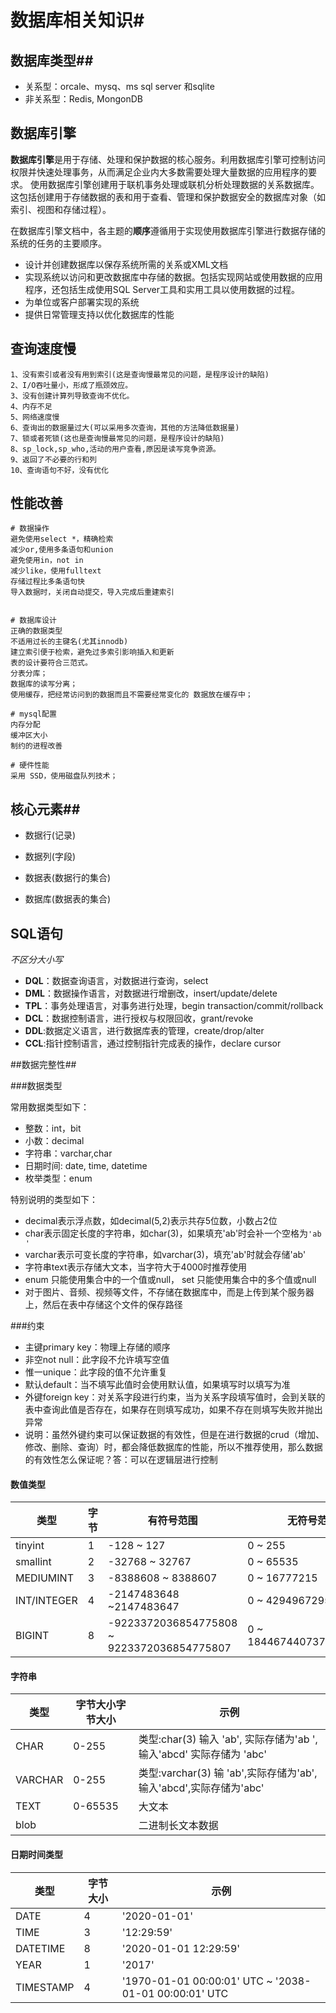 # 数据库相关知识#

## 数据库类型##

* 关系型：orcale、mysq、ms sql server 和sqlite
* 非关系型：Redis, MongonDB


## 数据库引擎

​	**数据库引擎**是用于存储、处理和保护数据的核心服务。利用数据库引擎可控制访问权限并快速处理事务，从而满足企业内大多数需要处理大量数据的应用程序的要求。 使用数据库引擎创建用于联机事务处理或联机分析处理数据的关系数据库。这包括创建用于存储数据的表和用于查看、管理和保护数据安全的数据库对象（如索引、视图和存储过程）。

​	在数据库引擎文档中，各主题的**顺序**遵循用于实现使用数据库引擎进行数据存储的系统的任务的主要顺序。

- 设计并创建数据库以保存系统所需的关系或XML文档
- 实现系统以访问和更改数据库中存储的数据。包括实现网站或使用数据的应用程序，还包括生成使用SQL Server工具和实用工具以使用数据的过程。
- 为单位或客户部署实现的系统
- 提供日常管理支持以优化数据库的性能

## 查询速度慢

```
1、没有索引或者没有用到索引(这是查询慢最常见的问题，是程序设计的缺陷)
2、I/O吞吐量小，形成了瓶颈效应。
3、没有创建计算列导致查询不优化。
4、内存不足
5、网络速度慢
6、查询出的数据量过大(可以采用多次查询，其他的方法降低数据量)
7、锁或者死锁(这也是查询慢最常见的问题，是程序设计的缺陷)
8、sp_lock,sp_who,活动的用户查看,原因是读写竞争资源。
9、返回了不必要的行和列
10、查询语句不好，没有优化
```

## 性能改善

```
# 数据操作
避免使用select *，精确检索
减少or,使用多条语句和union
避免使用in，not in
减少like，使用fulltext
存储过程比多条语句快
导入数据时，关闭自动提交，导入完成后重建索引


# 数据库设计
正确的数据类型
不适用过长的主键名(尤其innodb)
建立索引便于检索，避免过多索引影响插入和更新
表的设计要符合三范式。
分表分库；
数据库的读写分离；
使用缓存，把经常访问到的数据而且不需要经常变化的 数据放在缓存中；

# mysql配置
内存分配
缓冲区大小
制约的进程改善

# 硬件性能
采用 SSD，使用磁盘队列技术；
```
## 核心元素##

* 数据行(记录)

* 数据列(字段)

* 数据表(数据行的集合)

* 数据库(数据表的集合)

## SQL语句 ##

*不区分大小写*

* **DQL**：数据查询语言，对数据进行查询，select
* **DML**：数据操作语言，对数据进行增删改，insert/update/delete
* **TPL**：事务处理语言，对事务进行处理，begin transaction/commit/rollback
* **DCL**：数据控制语言，进行授权与权限回收，grant/revoke
* **DDL**:数据定义语言，进行数据库表的管理，create/drop/alter
* **CCL**:指针控制语言，通过控制指针完成表的操作，declare cursor


##数据完整性##

###数据类型

常用数据类型如下：

- 整数：int，bit
- 小数：decimal
- 字符串：varchar,char
- 日期时间: date, time, datetime
- 枚举类型：enum

特别说明的类型如下：

- decimal表示浮点数，如decimal(5,2)表示共存5位数，小数占2位
- char表示固定长度的字符串，如char(3)，如果填充'ab'时会补一个空格为`'ab '`
- varchar表示可变长度的字符串，如varchar(3)，填充'ab'时就会存储'ab'
- 字符串text表示存储大文本，当字符大于4000时推荐使用
- enum 只能使用集合中的一个值或null，
  set 只能使用集合中的多个值或null
- 对于图片、音频、视频等文件，不存储在数据库中，而是上传到某个服务器上，然后在表中存储这个文件的保存路径

###约束

- 主键primary key：物理上存储的顺序
- 非空not null：此字段不允许填写空值
- 惟一unique：此字段的值不允许重复
- 默认default：当不填写此值时会使用默认值，如果填写时以填写为准
- 外键foreign key：对关系字段进行约束，当为关系字段填写值时，会到关联的表中查询此值是否存在，如果存在则填写成功，如果不存在则填写失败并抛出异常
- 说明：虽然外键约束可以保证数据的有效性，但是在进行数据的crud（增加、修改、删除、查询）时，都会降低数据库的性能，所以不推荐使用，那么数据的有效性怎么保证呢？答：可以在逻辑层进行控制

#### 数值类型

| 类型          | 字节   | 有符号范围                                    | 无符号范围                    |
| ----------- | ---- | ---------------------------------------- | ------------------------ |
| tinyint     | 1    | -128 ~ 127                               | 0 ~ 255                  |
| smallint    | 2    | -32768 ~ 32767                           | 0 ~ 65535                |
| MEDIUMINT   | 3    | -8388608 ~ 8388607                       | 0 ~ 16777215             |
| INT/INTEGER | 4    | -2147483648 ~2147483647                  | 0 ~ 4294967295           |
| BIGINT      | 8    | -9223372036854775808 ~ 9223372036854775807 | 0 ~ 18446744073709551615 |

#### 字符串

| 类型      | 字节大小字节大小 | 示例                                       |
| ------- | -------- | ---------------------------------------- |
| CHAR    | 0-255    | 类型:char(3) 输入 'ab', 实际存储为'ab ', 输入'abcd' 实际存储为 'abc' |
| VARCHAR | 0-255    | 类型:varchar(3) 输 'ab',实际存储为'ab', 输入'abcd',实际存储为'abc' |
| TEXT    | 0-65535  | 大文本                                      |
| blob    |          | 二进制长文本数据                                 |

#### 日期时间类型

| 类型        | 字节大小 | 示例                                       |
| --------- | ---- | ---------------------------------------- |
| DATE      | 4    | '2020-01-01'                             |
| TIME      | 3    | '12:29:59'                               |
| DATETIME  | 8    | '2020-01-01 12:29:59'                    |
| YEAR      | 1    | '2017'                                   |
| TIMESTAMP | 4    | '1970-01-01 00:00:01' UTC ~ '2038-01-01 00:00:01' UTC |

